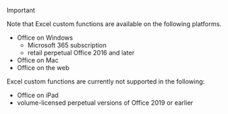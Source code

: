 > [!IMPORTANT]
> Note that Excel custom functions are available on the following platforms.
>
> - Office on Windows
>   - Microsoft 365 subscription
>   - retail perpetual Office 2016 and later
> - Office on Mac
> - Office on the web
>
> Excel custom functions are currently not supported in the following:
>
> - Office on iPad
> - volume-licensed perpetual versions of Office 2019 or earlier

